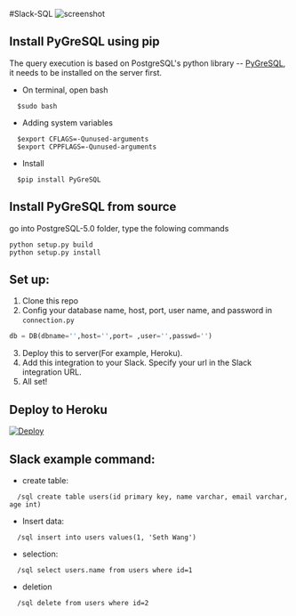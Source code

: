 #Slack-SQL
![screenshot](http://g.recordit.co/bpXw88G5hz.gif)

## Install PyGreSQL using pip

The query execution is based on PostgreSQL's python library -- [PyGreSQL](http://www.pygresql.org/), it needs to be installed on the server first.

- On terminal, open bash
```
  $sudo bash
```
- Adding system variables
```
  $export CFLAGS=-Qunused-arguments
  $export CPPFLAGS=-Qunused-arguments
```
- Install
```
  $pip install PyGreSQL
```

## Install PyGreSQL from source
go into PostgreSQL-5.0 folder, type the folowing commands
```
python setup.py build
python setup.py install
```
## Set up:
1. Clone this repo
2. Config your database name, host, port, user name, and password in ```connection.py```
```python
db = DB(dbname='',host='',port= ,user='',passwd='')
```
3. Deploy this to server(For example, Heroku).
4. Add this integration to your Slack. Specify your url in the Slack integration URL.
5. All set!

## Deploy to Heroku
[![Deploy](https://www.herokucdn.com/deploy/button.svg)](https://heroku.com/deploy)

## Slack example command:
- create table:
```
  /sql create table users(id primary key, name varchar, email varchar, age int)
```
- Insert data:
```
  /sql insert into users values(1, 'Seth Wang')
```
- selection:
```
  /sql select users.name from users where id=1
```
- deletion
```
  /sql delete from users where id=2
```
